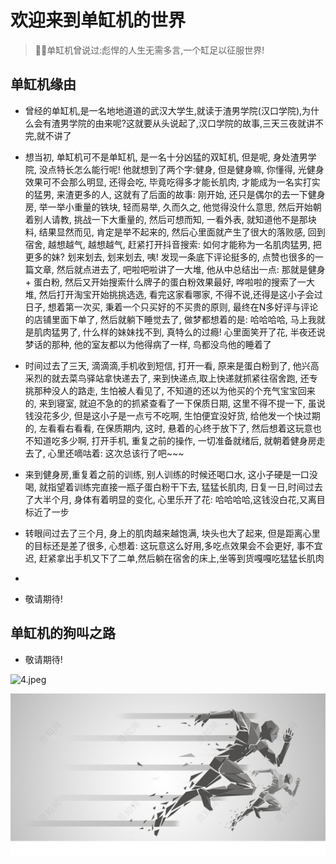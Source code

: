 # 欢迎来到单缸机的世界
> 🐱‍🏍单缸机曾说过:彪悍的人生无需多言,一个缸足以征服世界!

## 单缸机缘由
- 曾经的单缸机,是一名地地道道的武汉大学生,就读于渣男学院(汉口学院),为什么会有渣男学院的由来呢?这就要从头说起了,汉口学院的故事,三天三夜就讲不完,就不讲了

- 想当初, 单缸机可不是单缸机, 是一名十分凶猛的双缸机, 但是呢, 身处渣男学院, 没点特长怎么能行呢! 他就想到了两个字:健身, 但是健身嘛, 你懂得, 光健身效果可不会那么明显, 还得会吃, 毕竟吃得多才能长肌肉, 才能成为一名实打实的猛男, 来渣更多的人, 这就有了后面的故事: 刚开始, 还只是偶尔的去一下健身房, 举一举小重量的铁块, 轻而易举, 久而久之, 他觉得没什么意思, 然后开始朝着别人请教, 挑战一下大重量的, 然后可想而知, 一看外表, 就知道他不是那块料, 结果显然而见, 肯定是举不起来的, 然后心里面就产生了很大的落败感, 回到宿舍, 越想越气, 越想越气, 赶紧打开抖音搜索: 如何才能称为一名肌肉猛男, 把更多的妹? 划来划去, 划来划去, 咦! 发现一条底下评论挺多的, 点赞也很多的一篇文章, 然后就点进去了, 吧啦吧啦讲了一大堆, 他从中总结出一点: 那就是健身 + 蛋白粉, 然后又开始搜索什么牌子的蛋白粉效果最好, 哗啦啦的搜索了一大堆, 然后打开淘宝开始挑挑选选, 看完这家看哪家, 不得不说,还得是这小子会过日子, 想着第一次买, 秉着一个只买好的不买贵的原则, 最终在N多好评与评论的店铺里面下单了, 然后就躺下睡觉去了, 做梦都想着的是: 哈哈哈哈, 马上我就是肌肉猛男了, 什么样的妹妹找不到, 真特么的过瘾! 心里面笑开了花, 半夜还说梦话的那种, 他的室友都以为他得病了一样, 鸟都没鸟他的睡着了

- 时间过去了三天, 滴滴滴,手机收到短信, 打开一看, 原来是蛋白粉到了, 他兴高采烈的就去菜鸟驿站拿快递去了, 来到快递点,取上快递就抓紧往宿舍跑, 还专挑那种没人的路走, 生怕被人看见了, 不知道的还以为他买的个充气宝宝回来的, 来到寝室, 就迫不急的的抓紧查看了一下保质日期, 这里不得不提一下, 虽说钱没花多少, 但是这小子是一点亏不吃啊, 生怕便宜没好货, 给他发一个快过期的, 左看看右看看, 在保质期内, 这时, 悬着的心终于放下了, 然后想着这玩意也不知道吃多少啊, 打开手机, 重复之前的操作, 一切准备就绪后, 就朝着健身房走去了, 心里还嘀咕着: 这次总该行了吧~~~ 

- 来到健身房,重复着之前的训练, 别人训练的时候还喝口水, 这小子硬是一口没喝, 就指望着训练完直接一瓶子蛋白粉干下去, 猛猛长肌肉, 日复一日,时间过去了大半个月, 身体有着明显的变化, 心里乐开了花: 哈哈哈哈,这钱没白花,又离目标近了一步

- 转眼间过去了三个月, 身上的肌肉越来越饱满, 块头也大了起来, 但是距离心里的目标还是差了很多, 心想着: 这玩意这么好用,多吃点效果会不会更好, 事不宜迟, 赶紧拿出手机又下了二单,然后躺在宿舍的床上,坐等到货嘎嘎吃猛猛长肌肉
- 
- 敬请期待!

## 单缸机的狗叫之路
- 敬请期待!

![4.jpeg](images/4.png)

![3.png](images/3.png)



